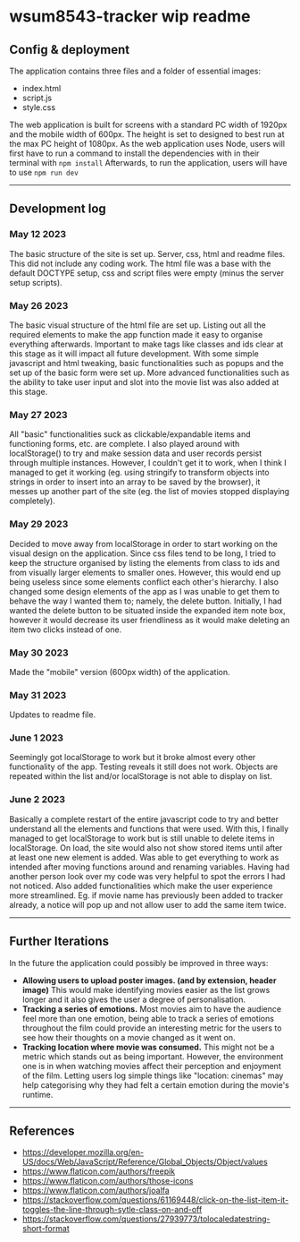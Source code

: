 # wsum8543-tracker wip readme
## Config & deployment
The application contains three files and a folder of essential images:
* index.html
* script.js
* style.css

The web application is built for screens with a standard PC width of 1920px and the mobile width of 600px. The height is set to designed to best run at the max PC height of 1080px. 
As the web application uses Node, users will first have to run a command to install the dependencies with in their terminal with
`npm install`
Afterwards, to run the application, users will have to use 
`npm run dev`

***

## Development log
### May 12 2023
The basic structure of the site is set up. Server, css, html and readme files. This did not include any coding work. The html file was a base with the default DOCTYPE setup, css and script files were empty (minus the server setup scripts).
### May 26 2023
The basic visual structure of the html file are set up. Listing out all the required elements to make the app function made it easy to organise everything afterwards. Important to make tags like classes and ids clear at this stage as it will impact all future development.
With some simple javascript and html tweaking, basic functionalities such as popups and the set up of the basic form were set up. More advanced functionalities such as the ability to take user input and slot into the movie list was also added at this stage. 
### May 27 2023
All "basic" functionalities suck as clickable/expandable items and functioning forms, etc. are complete. I also played around with localStorage() to try and make session data and user records persist through multiple instances. However, I couldn't get it to work, when I think I managed to get it working (eg. using stringify to transform objects into strings in order to insert into an array to be saved by the browser), it messes up another part of the site (eg. the list of movies stopped displaying completely).
### May 29 2023
Decided to move away from localStorage in order to start working on the visual design on the application. Since css files tend to be long, I tried to keep the structure organised by listing the elements from class to ids and from visually larger elements to smaller ones. However, this would end up being useless since some elements conflict each other's hierarchy. 
I also changed some design elements of the app as I was unable to get them to behave the way I wanted them to; namely, the delete button. Initially, I had wanted the delete button to be situated inside the expanded item note box, however it would decrease its user friendliness as it would make deleting an item two clicks instead of one. 
### May 30 2023
Made the "mobile" version (600px width) of the application.  
### May 31 2023
Updates to readme file.
### June 1 2023
Seemingly got localStorage to work but it broke almost every other functionality of the app. Testing reveals it still does not work. Objects are repeated within the list and/or localStorage is not able to display on list. 
### June 2 2023
Basically a complete restart of the entire javascript code to try and better understand all the elements and functions that were used. With this, I finally managed to get localStorage to work but is still unable to delete items in localStorage. On load, the site would also not show stored items until after at least one new element is added. Was able to get everything to work as intended after moving functions around and renaming variables. Having had another person look over my code was very helpful to spot the errors I had not noticed. Also added functionalities which make the user experience more streamlined. Eg. if movie name has previously been added to tracker already, a notice will pop up and not allow user to add the same item twice.

***

## Further Iterations
In the future the application could possibly be improved in three ways:
* **Allowing users to upload poster images. (and by extension, header image)** This would make identifying movies easier as the list grows longer and it also gives the user a degree of personalisation.
* **Tracking a series of emotions.** Most movies aim to have the audience feel more than one emotion, being able to track a series of emotions throughout the film could provide an interesting metric for the users to see how their thoughts on a movie changed as it went on.
* **Tracking location where movie was consumed.** This might not be a metric which stands out as being important. However, the environment one is in when watching movies affect their perception and enjoyment of the film. Letting users log simple things like "location: cinemas" may help categorising why they had felt a certain emotion during the movie's runtime. 

***

## References
* https://developer.mozilla.org/en-US/docs/Web/JavaScript/Reference/Global_Objects/Object/values
* https://www.flaticon.com/authors/freepik
* https://www.flaticon.com/authors/those-icons
* https://www.flaticon.com/authors/joalfa
* https://stackoverflow.com/questions/61169448/click-on-the-list-item-it-toggles-the-line-through-sytle-class-on-and-off
* https://stackoverflow.com/questions/27939773/tolocaledatestring-short-format